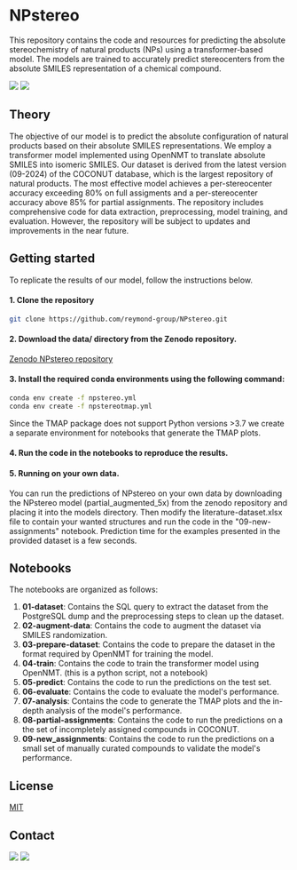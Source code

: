 # **NPstereo**

This repository contains the code and resources for predicting the absolute stereochemistry of natural products (NPs) using a transformer-based model. The models are trained to accurately predict stereocenters from the absolute SMILES representation of a chemical compound.

<img src="https://img.shields.io/badge/Python-3.11-blue?style=flat-square"/> <img src="https://img.shields.io/badge/License-MIT-yellow?style=flat-square"/>

## Theory

The objective of our model is to predict the absolute configuration of natural products based on their absolute SMILES representations. We employ a transformer model implemented using OpenNMT to translate absolute SMILES into isomeric SMILES. Our dataset is derived from the latest version (09-2024) of the COCONUT database, which is the largest repository of natural products. The most effective model achieves a per-stereocenter accuracy exceeding 80% on full assigments and a per-stereocenter accuracy above 85% for partial assignments. The repository includes comprehensive code for data extraction, preprocessing, model training, and evaluation. However, the repository will be subject to updates and improvements in the near future.

## Getting started

To replicate the results of our model, follow the instructions below.

#### 1. Clone the repository
```bash
git clone https://github.com/reymond-group/NPstereo.git
```

#### 2. Download the data/ directory from the Zenodo repository.

[Zenodo NPstereo repository](https://zenodo.org/records/13790363)

#### 3. Install the required conda environments using the following command:
```bash
conda env create -f npstereo.yml
conda env create -f npstereotmap.yml
```
Since the TMAP package does not support Python versions >3.7 we create a separate environment for notebooks that generate the TMAP plots.

#### 4. Run the code in the notebooks to reproduce the results.

#### 5. Running on your own data. 

You can run the predictions of NPstereo on your own data by downloading the NPstereo model (partial_augmented_5x) from the zenodo repository and placing it into the models directory. Then modify the literature-dataset.xlsx file to contain your wanted structures and run the code in the "09-new-assignments" notebook. Prediction time for the examples presented in the provided dataset is a few seconds. 

## Notebooks

The notebooks are organized as follows:

1. **01-dataset**: Contains the SQL query to extract the dataset from the PostgreSQL dump and the preprocessing steps to clean up the dataset. 
2. **02-augment-data**: Contains the code to augment the dataset via SMILES randomization.
3. **03-prepare-dataset**: Contains the code to prepare the dataset in the format required by OpenNMT for training the model.
4. **04-train**: Contains the code to train the transformer model using OpenNMT. (this is a python script, not a notebook)
5. **05-predict**: Contains the code to run the predictions on the test set.
6. **06-evaluate**: Contains the code to evaluate the model's performance.
7. **07-analysis**: Contains the code to generate the TMAP plots and the in-depth analysis of the model's performance.
8. **08-partial-assignments**: Contains the code to run the predictions on a the set of incompletely assigned compounds in COCONUT.
9. **09-new_assignments**: Contains the code to run the predictions on a small set of manually curated compounds to validate the model's performance.


## License
[MIT](LICENSE)

## Contact

<img src="https://img.shields.io/twitter/follow/reymondgroup?style=social"/> 
<img src="https://img.shields.io/twitter/follow/markusorsi?style=social"/>
